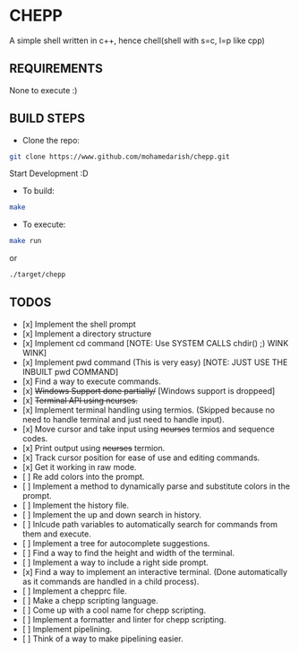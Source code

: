 # CHEPP

A simple shell written in c++, hence chell(shell with s=c, l=p like cpp)

## REQUIREMENTS

None to execute :)

## BUILD STEPS

- Clone the repo:

```bash
git clone https://www.github.com/mohamedarish/chepp.git
```

Start Development :D

- To build:

```bash
make
```

- To execute:

```bash
make run
```

or

```bash
./target/chepp
```

## TODOS

- \[x\] Implement the shell prompt
- \[x\] Implement a directory structure
- \[x\] Implement cd command \[NOTE: Use SYSTEM CALLS chdir() ;) WINK WINK\]
- \[x\] Implement pwd command (This is very easy) \[NOTE: JUST USE THE INBUILT pwd COMMAND\]
- \[x\] Find a way to execute commands.
- \[x\] ~~Windows Support done partially/~~ \[Windows support is droppeed\]
- \[x\] ~~Terminal API using ncurses.~~
- \[x\] Implement terminal handling using termios. (Skipped because no need to handle terminal and just need to handle input).
- \[x\] Move cursor and take input using ~~ncurses~~ termios and sequence codes.
- \[x\] Print output using ~~ncurses~~ termion.
- \[x\] Track cursor position for ease of use and editing commands.
- \[x\] Get it working in raw mode.
- \[ \] Re add colors into the prompt.
- \[ \] Implement a method to dynamically parse and substitute colors in the prompt.
- \[ \] Implement the history file.
- \[ \] Implement the up and down search in history.
- \[ \] Inlcude path variables to automatically search for commands from them and execute.
- \[ \] Implement a tree for autocomplete suggestions.
- \[ \] Find a way to find the height and width of the terminal.
- \[ \] Implement a way to include a right side prompt.
- \[x\] Find a way to implement an interactive terminal. (Done automatically as it commands are handled in a child process).
- \[ \] Implement a chepprc file.
- \[ \] Make a chepp scripting language.
- \[ \] Come up with a cool name for chepp scripting.
- \[ \] Implement a formatter and linter for chepp scripting.
- \[ \] Implement pipelining.
- \[ \] Think of a way to make pipelining easier.
